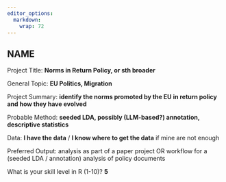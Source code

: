 ```yaml
---
editor_options: 
  markdown: 
    wrap: 72
---
```


## NAME

Project Title: **Norms in Return Policy, or sth broader**
<!-- Preferably one word or an abbreviation -->

General Topic: **EU Politics, Migration**
<!-- What is your general topic / research field of interest (e.g., gender, extremism, social movements)? -->

Project Summary: **identify the norms promoted by the EU in return
policy and how they have evolved**
<!-- What is your specific research idea, if you have one? -->

Probable Method: **seeded LDA, possibly (LLM-based?) annotation,
descriptive statistics**
<!-- What would your preferred method of analysis be? And how do you rate your own skill level with that method? -->

Data: **I have the data** / **I know where to get the data** if mine are
not enough <!-- Delete the options that do not apply to you! -->

Preferred Output: analysis as part of a paper project OR workflow for a
(seeded LDA / annotation) analysis of policy documents
<!-- What is your preferred outcome of this group work, i.e. do you want to continue working on this project after the Summer Institute and possibly develop it into a paper OR do you "just" want to use it as practice in the context of this Summer Institute? -->

What is your skill level in R (1-10)? **5**
